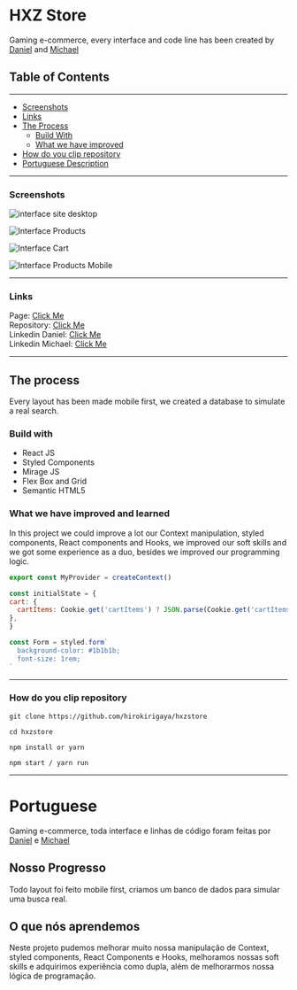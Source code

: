 # HXZ Store

  Gaming e-commerce, every interface and code line has been created by [Daniel](https://github.com/hirokirigaya) and [Michael](https://github.com/yesmarsh)

## Table of Contents
___
- [Screenshots](#screenshots)
- [Links](#links)
- [The Process](#the-process)
  - [Build With](#build-with)
  - [What we have improved](#what-we-have-improved-and-learned)
- [How do you clip repository](#how-do-you-clip-repository)
- [Portuguese Description](#portuguese)

___
### Screenshots

![interface site desktop](https://i.imgur.com/9ELfpzA.png)

![Interface Products](https://i.imgur.com/kypQTts.png)

![Interface Cart](https://i.imgur.com/j4S3oFv.png)

![Interface Products Mobile](https://i.imgur.com/ua1n0Ho.png)

___
### Links

Page: [Click Me](https://hxz-store.vercel.app/) <br>
Repository: [Click Me](https://github.com/hirokirigaya/hxzstore)<br>
Linkedin Daniel: [Click Me](https://www.linkedin.com/in/daniel-junio-0832481bb/) <br>
Linkedin Michael: [Click Me](https://www.linkedin.com/in/michael-rodrigues12/)

___

## The process

  Every layout has been made mobile first, we created a database to simulate a real search.

### Build with

- React JS
- Styled Components
- Mirage JS
- Flex Box and Grid
- Semantic HTML5

### What we have improved and learned

  In this project we could improve a lot our Context manipulation, styled components, React components and Hooks, we improved our soft skills and we got some experience as a duo, besides we improved our programming logic.

  ```js
  export const MyProvider = createContext()

  const initialState = {
  cart: {
    cartItems: Cookie.get('cartItems') ? JSON.parse(Cookie.get('cartItems')) : [],
  },
}

```
```js
const Form = styled.form`
  background-color: #1b1b1b;
  font-size: 1rem;
`
```
___
### How do you clip repository

```
git clone https://github.com/hirokirigaya/hxzstore

cd hxzstore

npm install or yarn

npm start / yarn run

```

___

# Portuguese

 Gaming e-commerce, toda interface e linhas de código foram feitas por [Daniel](https://github.com/hirokirigaya) e [Michael](https://github.com/yesmarsh)

## Nosso Progresso 

  Todo layout foi feito mobile first, criamos um banco de dados para simular uma busca real.

## O que nós aprendemos

  Neste projeto pudemos melhorar muito nossa manipulação de Context, styled components, React Components e Hooks, melhoramos nossas soft skills e adquirimos experiência como dupla, além de melhorarmos nossa lógica de programação.